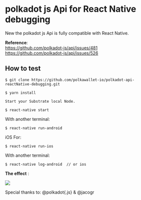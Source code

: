 # polkadot js Api for React Native debugging

New the polkadot js Api is fully compatible with React Native. 

**Reference**:  
<https://github.com/polkadot-js/api/issues/481>  
<https://github.com/polkadot-js/api/issues/526>

## How to test

```
$ git clone https://github.com/polkawallet-io/polkadot-api-reactNative-debugging.git
```

```
$ yarn install
```

```
Start your Substrate local Node.
```

```
$ react-native start
```
With another terminal:

```
$ react-native run-android
```

iOS For:

```
$ react-native run-ios
```
With another terminal:

```
$ react-native log-android  // or ios
```

**The effect** :  

![](https://user-images.githubusercontent.com/34789555/50756709-fc135d80-1297-11e9-9b61-7f86421e42e2.png)

Special thanks to: @polkadot{.js}  &  @jacogr
